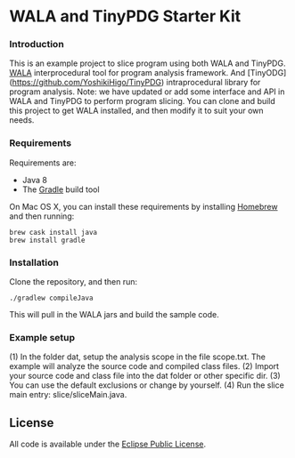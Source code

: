 WALA and TinyPDG Starter Kit
=======

### Introduction

This is an example project to slice program using both WALA and TinyPDG.
[WALA](https://github.com/wala/WALA) interprocedural tool for program analysis framework.  And [TinyODG] (https://github.com/YoshikiHigo/TinyPDG) intraprocedural library for program analysis. Note: we have updated or add some interface and API in WALA and TinyPDG to perform program slicing. You can clone and build this project to get WALA installed, and then modify it to suit your own needs.

### Requirements

Requirements are:

  * Java 8
  * The [Gradle](https://gradle.org/) build tool

On Mac OS X, you can install these requirements by installing
[Homebrew](https://brew.sh/) and then running:

    brew cask install java
    brew install gradle
    
### Installation

Clone the repository, and then run:

    ./gradlew compileJava
    
This will pull in the WALA jars and build the sample code.

### Example setup
(1) In the folder dat, setup the analysis scope in the file scope.txt. The example will analyze the source code and compiled class files.
(2) Import your source code and class file into the dat folder or other specific dir.
(3) You can use the default exclusions or change by yourself.
(4) Run the slice main entry: slice/sliceMain.java.
  

License
-------

All code is available under the [Eclipse Public License](http://www.eclipse.org/legal/epl-v10.html).
